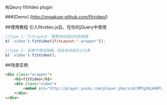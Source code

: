 #jQeury fitVideo plugin

###[Demo] (http://ongakuer.github.com/fitvideo/)


##使用教程
引入fitvideo.js后，在你的jQuery中使用

```js
//type 1: fitLayout：需要自动适应的选择器
$('.video').fitVideo({fitLayout:".wrapper"});
                     
//type 2: 如果不填选择器，则会自动适应父元素
$('.video').fitVideo();
```

##场景实例
```html
<div class="wrapper">
    <h1>fitVideo</h1>
    <div class="video">
        <embed src="http://player.youku.com/player.php/sid/XMTg1NjA4NTg4/v.swf" allowFullScreen="true" quality="high" width="480" height="400" align="middle" allowScriptAccess="always" type="application/x-shockwave-flash"></embed>
    </div>
</div>
```